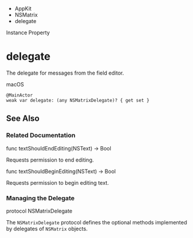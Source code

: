 

- AppKit
- NSMatrix
-  delegate 

Instance Property

# delegate

The delegate for messages from the field editor.

macOS

``` source
@MainActor
weak var delegate: (any NSMatrixDelegate)? { get set }
```

## See Also

### Related Documentation

func textShouldEndEditing(NSText) -> Bool

Requests permission to end editing.

func textShouldBeginEditing(NSText) -> Bool

Requests permission to begin editing text.

### Managing the Delegate

protocol NSMatrixDelegate

The `NSMatrixDelegate` protocol defines the optional methods implemented by delegates of `NSMatrix` objects.

